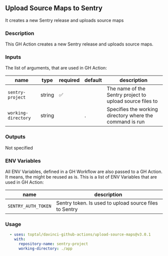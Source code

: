 ## Upload Source Maps to Sentry

It creates a new Sentry release and uploads source maps

### Description

This GH Action creates a new Sentry release and uploads source maps.

### Inputs

The list of arguments, that are used in GH Action:

| name                | type   | required | default | description                                              |
| ------------------- | ------ | -------- | ------- | -------------------------------------------------------- |
| `sentry-project`    | string | ✅        |         | The name of the Sentry project to upload source files to |
| `working-directory` | string |          | .       | Specifies the working directory where the command is run |

### Outputs

Not specified

### ENV Variables

All ENV Variables, defined in a GH Workflow are also passed to a GH Action. It means, the might be reused as is.
This is a list of ENV Variables that are used in GH Action:

| name                | description                                            |
| ------------------- | ------------------------------------------------------ |
| `SENTRY_AUTH_TOKEN` | Sentry token. Is used to upload source files to Sentry |

### Usage

```yaml
  - uses: toptal/davinci-github-actions/upload-source-maps@v3.0.1
    with:
      repository-name: sentry-project
      working-directory: ./app
```
